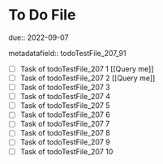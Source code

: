 # To Do File

due:: 2022-09-07

metadatafield:: todoTestFile_207_91

- [ ] Task of todoTestFile_207 1 [[Query me]]
- [ ] Task of todoTestFile_207 2 [[Query me]]
- [ ] Task of todoTestFile_207 3
- [ ] Task of todoTestFile_207 4
- [ ] Task of todoTestFile_207 5
- [ ] Task of todoTestFile_207 6
- [ ] Task of todoTestFile_207 7
- [ ] Task of todoTestFile_207 8
- [ ] Task of todoTestFile_207 9
- [ ] Task of todoTestFile_207 10